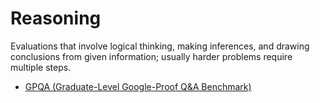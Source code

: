 # Reasoning

Evaluations that involve logical thinking, making inferences, and drawing conclusions from given information; usually harder problems require multiple steps.

- [GPQA (Graduate-Level Google-Proof Q&A Benchmark)](gpqa.md)
